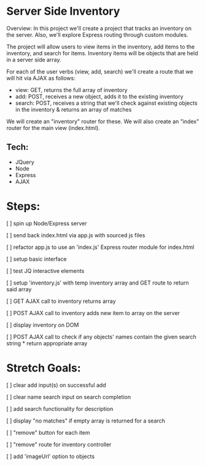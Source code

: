 Server Side Inventory
=====================

Overview:
In this project we'll create a project that tracks an inventory on the server. Also, we'll explore Express routing through custom modules.

The project will allow users to view items in the inventory, add items to the inventory, and search for items. Inventory items will be objects that are held in a server side array.

For each of the user verbs (view, add, search) we'll create a route that we will hit via AJAX as follows:

- view: GET, returns the full array of inventory
- add: POST, receives a new object, adds it to the existing inventory
- search: POST, receives a string that we'll check against existing objects in the inventory & returns an array of matches

We will create an "inventory" router for these. We will also create an "index" router for the main view (index.html).

Tech:
-----
- JQuery
- Node
- Express
- AJAX

Steps:
======

[ ] spin up Node/Express server

[ ] send back index.html via app.js with sourced js files

[ ] refactor app.js to use an 'index.js' Express router module for index.html

[ ] setup basic interface

[ ] test JQ interactive elements

[ ] setup 'inventory.js' with temp inventory array and GET route to return said array

[ ] GET AJAX call to inventory returns array

[ ] POST AJAX call to inventory adds new item to array on the server

[ ] display inventory on DOM

[ ] POST AJAX call to check if any objects' names contain the given search string * return appropriate array

Stretch Goals:
==============

[ ] clear add input(s) on successful add

[ ] clear name search input on search completion

[ ] add search functionality for description

[ ] display "no matches" if empty array is returned for a search

[ ] "remove" button for each item

[ ] "remove" route for inventory controller

[ ] add 'imageUrl' option to objects
